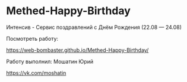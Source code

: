 # Methed-Happy-Birthday

Интенсив - Сервис поздравлений с Днём Рождения (22.08 — 24.08)

Посмотреть работу: 

https://web-bombaster.github.io/Methed-Happy-Birthday/

Работу выполнил: Мошатин Юрий

https://vk.com/moshatin
